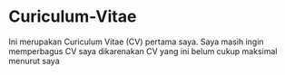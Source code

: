 # Curiculum-Vitae 
Ini merupakan Curiculum Vitae (CV) pertama saya. Saya masih ingin memperbagus CV saya dikarenakan CV yang ini belum cukup maksimal menurut saya
